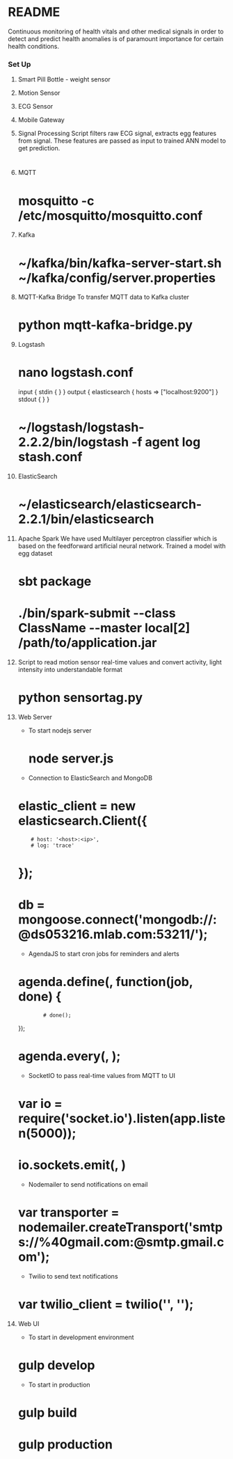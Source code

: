 # README #

Continuous monitoring of health vitals and other medical signals in order to detect and predict health anomalies is of paramount importance for certain health conditions. 

### Set Up ###

1. Smart Pill Bottle - weight sensor
2. Motion Sensor
3. ECG Sensor
4. Mobile Gateway
5. Signal Processing 
   Script filters raw ECG signal, extracts egg features from signal. These features are passed as input to trained ANN model to get prediction.
   # 


5. MQTT
   # mosquitto -c /etc/mosquitto/mosquitto.conf


6. Kafka
   # ~/kafka/bin/kafka-server-start.sh ~/kafka/config/server.properties


7. MQTT-Kafka Bridge
   To transfer MQTT data to Kafka cluster
   # python mqtt-kafka-bridge.py


8. Logstash
   # nano logstash.conf
     input { stdin { }
           }
     output {
            elasticsearch { hosts => ["localhost:9200"] } stdout { }
           }
    # ~/logstash/logstash-2.2.2/bin/logstash -f agent log stash.conf

9. ElasticSearch
   # ~/elasticsearch/elasticsearch-2.2.1/bin/elasticsearch


10. Apache Spark
    We have used Multilayer perceptron classifier which is based on the feedforward artificial neural network. Trained a model with egg dataset
    # sbt package 
    # ./bin/spark-submit --class ClassName --master local[2] /path/to/application.jar


11. Script to read motion sensor real-time values and convert activity, light intensity into understandable format
    # python sensortag.py

12. Web Server
    - To start nodejs server 
      # node server.js


    - Connection to ElasticSearch and MongoDB
    # elastic_client = new elasticsearch.Client({
            # host: '<host>:<ip>',
            # log: 'trace'
    # });
    # db = mongoose.connect('mongodb://<mlab-user>:<mlab-password>@ds053216.mlab.com:53211/<collection>');


    - AgendaJS to start cron jobs for reminders and alerts
    # agenda.define(<job-name>, function(job, done) {
                # done();
      });
    # agenda.every(<time>, <job-name>);


    - SocketIO to pass real-time values from MQTT to UI
    # var io = require('socket.io').listen(app.listen(5000));
    # io.sockets.emit(<topic-name>, <message>)


    - Nodemailer to send notifications on email
    # var transporter = nodemailer.createTransport('smtps://<username>%40gmail.com:<password>@smtp.gmail.com');


    - Twilio to send text notifications
    # var twilio_client = twilio('<accountId>', '<authenticationKey>');


13. Web UI
    - To start in development environment
    # gulp develop

    - To start in production
    # gulp build
    # gulp production